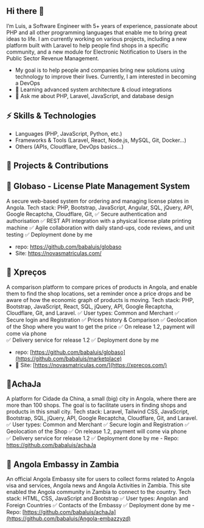 ## Hi there 👋
I’m Luis, a Software Engineer with 5+ years of experience, passionate about PHP and all other programming languages that enable me to bring great ideas to life.
I am currently working on various projects, including a new platform built with Laravel to help people find shops in a specific community, and a new module for Electronic Notification to Users in the Public Sector Revenue Management. 
- My goal is to help people and companies bring new solutions using technology to improve their lives. Currently, I am interested in becoming a DevOps
- 🌱 Learning advanced system architecture & cloud integrations  
- 💬 Ask me about PHP, Laravel, JavaScript, and database design  

## ⚡ Skills & Technologies
- Languages (PHP, JavaScript, Python, etc.)
- Frameworks & Tools (Laravel, React, Node.js, MySQL, Git, Docker…)
- Others (APIs, Cloudflare, DevOps basics…)

## 🚀 Projects & Contributions
## 🔧 Globaso - License Plate Management System
A secure web-based system for ordering and managing license plates in Angola.
Tech stack: PHP, Bootstrap, JavaScript, Angular, SQL, jQuery, API, Google Recaptcha, Cloudflare, Git, 
  ✅ Secure authentication and authorisation
  ✅ REST API integration with a physical license plate printing machine
  ✅ Agile collaboration with daily stand-ups, code reviews, and unit testing
  ✅ Deployment done by me
- repo: https://github.com/babaluis/globaso
- Site: https://novasmatriculas.com/

## 💸 Xpreços
A comparison platform to compare prices of products in Angola, and enable them to find the shop locations, set a reminder once a price drops and be aware of how the economic graph of products is moving.
Tech stack: PHP, Bootstrap, JavaScript, React, SQL, jQuery, API, Google Recaptcha, Cloudflare, Git, and Laravel.
  ✅ User types: Common and Merchant
  ✅ Secure login and Registration
  ✅ Prices history & Comparison
  ✅ Geolocation of the Shop where you want to get the price
  ✅ On release 1.2, payment will come via phone  
  ✅ Delivery service for release 1.2
  ✅ Deployment done by me
- repo: [https://github.com/babaluis/globaso](https://github.com/babaluis/marketplace)
- 🔗 Site: [https://novasmatriculas.com/](https://xprecos.com/)

## 🔎AchaJa
A platform for Cidade da China, a small (big) city in Angola, where there are more than 100 shops. The goal is to facilitate users in finding shops and products in this small city. 
Tech stack: Laravel, Tailwind CSS, JavaScript, Bootstrap, SQL, jQuery, API, Google Recaptcha, Cloudflare, Git, and Laravel.
  ✅ User types: Common and Merchant
  ✅ Secure login and Registration
  ✅ Geolocation of the Shop
  ✅ On release 1.2, payment will come via phone  
  ✅ Delivery service for release 1.2
  ✅ Deployment done by me
	- Repo: https://github.com/babaluis/achaJa
## 🏬 Angola Embassy in Zambia
An official Angola Embassy site for users to collect forms related to Angola visa and services, Angola news and Angola Activities in Zambia. This site enabled the Angola community in Zambia to connect to the country.
Tech stack: HTML, CSS, JavaScript and Bootstrap
  ✅ User types: Angolan and Foreign Countries
  ✅ Contacts of the Embassy
  ✅ Deployment done by me
	- Repo: [https://github.com/babaluis/achaJa](https://github.com/babaluis/Angola-embazzyzd)
<!--
**babaluis/babaluis** is a ✨ _special_ ✨ repository because its `README.md` (this file) appears on your GitHub profile.

Here are some ideas to get you started:

- 🔭 I’m currently working on ...
- 🌱 I’m currently learning ...
- 👯 I’m looking to collaborate on ...
- 🤔 I’m looking for help with ...
- 💬 Ask me about ...
- 📫 How to reach me: ...
- 😄 Pronouns: ...
- ⚡ Fun fact: ...
-->
